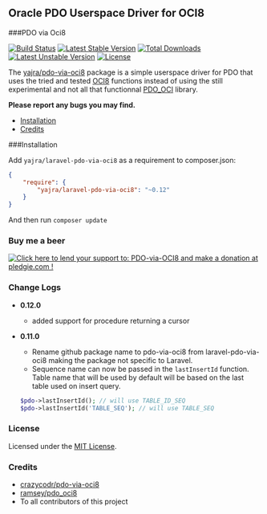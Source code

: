 ## Oracle PDO Userspace Driver for OCI8

###PDO via Oci8

[![Build Status](https://img.shields.io/travis/yajra/pdo-via-oci8.svg)](https://travis-ci.org/yajra/pdo-via-oci8)
[![Latest Stable Version](https://poser.pugx.org/yajra/laravel-pdo-via-oci8/v/stable)](https://packagist.org/packages/yajra/laravel-pdo-via-oci8)
[![Total Downloads](https://poser.pugx.org/yajra/laravel-pdo-via-oci8/downloads)](https://packagist.org/packages/yajra/laravel-pdo-via-oci8)
[![Latest Unstable Version](https://poser.pugx.org/yajra/laravel-pdo-via-oci8/v/unstable)](https://packagist.org/packages/yajra/laravel-pdo-via-oci8)
[![License](https://img.shields.io/badge/license-MIT-blue.svg)](https://github.com/yajra/laravel-pdo-via-oci8/blob/master/LICENSE)


The [yajra/pdo-via-oci8](https://github.com/yajra/pdo-via-oci8) package is a simple userspace driver for PDO that uses the tried and
tested [OCI8](http://php.net/oci8) functions instead of using the still experimental and not all that functionnal
[PDO_OCI](http://www.php.net/manual/en/ref.pdo-oci.php) library.

**Please report any bugs you may find.**

- [Installation](#installation)
- [Credits](#credits)

###Installation

Add `yajra/laravel-pdo-via-oci8` as a requirement to composer.json:

```json
{
    "require": {
        "yajra/laravel-pdo-via-oci8": "~0.12"
    }
}
```
And then run `composer update`

### Buy me a beer
<a href='https://pledgie.com/campaigns/29542'><img alt='Click here to lend your support to: PDO-via-OCI8 and make a donation at pledgie.com !' src='https://pledgie.com/campaigns/29542.png?skin_name=chrome' border='0' ></a>

### Change Logs
- **0.12.0**
	- added support for procedure returning a cursor

- **0.11.0**
	- Rename github package name to pdo-via-oci8 from laravel-pdo-via-oci8 making the package not specific to Laravel.
	- Sequence name can now be passed in the `lastInsertId` function. Table name that will be used by default will be based on the last table used on insert query.
	```php
	$pdo->lastInsertId(); // will use TABLE_ID_SEQ
	$pdo->lastInsertId('TABLE_SEQ'); // will use TABLE_SEQ
	```

### License

Licensed under the [MIT License](https://github.com/yajra/pdo-via-oci8/blob/master/LICENSE).

### Credits

- [crazycodr/pdo-via-oci8](https://github.com/crazycodr/pdo-via-oci8)
- [ramsey/pdo_oci8](https://github.com/ramsey/pdo_oci8)
- To all contributors of this project
